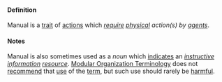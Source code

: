 #### Definition

Manual is a [trait](https://github.com/gcassel/Modular-Organization-Terminology/blob/master/terms/trait.md) of [actions](https://github.com/gcassel/Modular-Organization-Terminology/blob/master/terms/action.md) which *[require](https://github.com/gcassel/Modular-Organization-Terminology/blob/master/terms/require.md) [physical](https://github.com/gcassel/Modular-Organization-Terminology/blob/master/terms/physical.md) action(s) by [agents](https://github.com/gcassel/Modular-Organization-Terminology/blob/master/terms/agent.md)*.
		
#### Notes

Manual is also sometimes used as a *noun* which [indicates](https://github.com/gcassel/Modular-Organization-Terminology/blob/master/terms/indicate.md) an *[instructive](https://github.com/gcassel/Modular-Organization-Terminology/blob/master/terms/direct.md) [information](https://github.com/gcassel/Modular-Organization-Terminology/blob/master/terms/information.md) [resource](https://github.com/gcassel/Modular-Organization-Terminology/blob/master/terms/resource.md)*.  [Modular Organization Terminology](https://github.com/gcassel/Modular-Organization-Terminology/) does not [recommend](https://github.com/gcassel/Modular-Organization-Terminology/blob/master/terms/recommendation.md) that [use](https://github.com/gcassel/Modular-Organization-Terminology/blob/master/terms/use.md) of the [term](https://github.com/gcassel/Modular-Organization-Terminology/blob/master/terms/term.md), but such use should rarely be [harmful](https://github.com/gcassel/Modular-Organization-Terminology/blob/master/terms/damage.md).  
